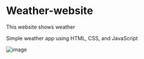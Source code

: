 # Weather-website
This website shows weather 

Simple weather app using HTML, CSS, and JavaScript

![image](https://user-images.githubusercontent.com/95015991/166201869-4c002142-79ae-4d90-9fda-b4373b0655b2.png)
